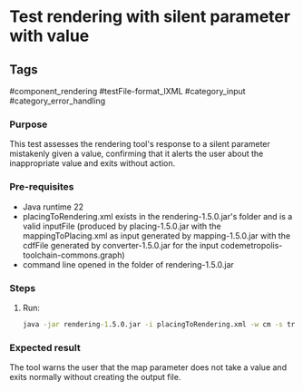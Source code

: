 # Test rendering with silent parameter with value

## Tags
#component_rendering #testFile-format_IXML #category_input #category_error_handling

### Purpose
This test assesses the rendering tool's response to a silent parameter mistakenly given a value, confirming that it alerts the user about the inappropriate value and exits without action.

### Pre-requisites
* Java runtime 22
* placingToRendering.xml exists in the rendering-1.5.0.jar's folder and is a valid inputFile (produced by placing-1.5.0.jar with the mappingToPlacing.xml as input generated by mapping-1.5.0.jar with the cdfFile generated by converter-1.5.0.jar for the input codemetropolis-toolchain-commons.graph)
* command line opened in the folder of rendering-1.5.0.jar

### Steps
1. Run:
	```cmd
	java -jar rendering-1.5.0.jar -i placingToRendering.xml -w cm -s true
	``` 

### Expected result
The tool warns the user that the map parameter does not take a value and exits normally without creating the output file.